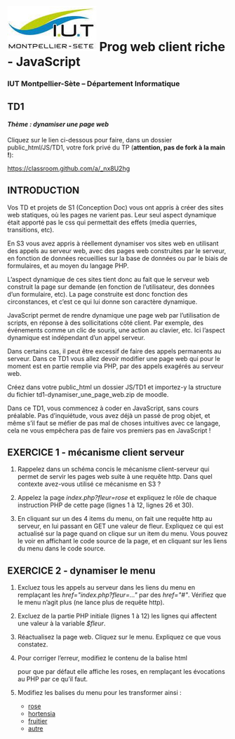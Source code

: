 # ![](ressources/logo.jpeg) Prog web client riche - JavaScript 

### IUT Montpellier-Sète – Département Informatique

## TD1
#### _Thème : dynamiser une page web_

Cliquez sur le lien ci-dessous pour faire, dans un dossier public_html/JS/TD1, votre fork privé du TP (**attention, pas de fork à la main !**):

https://classroom.github.com/a/_nx8U2hg

## INTRODUCTION

Vos TD et projets de S1 (Conception Doc) vous ont appris à créer des sites web statiques, où les pages ne varient pas. Leur seul aspect dynamique était apporté pas le css qui permettait des effets (media querries, transitions, etc).
  
En S3 vous avez appris à réellement dynamiser vos sites web en utilisant des appels au serveur web, avec des pages web construites par le serveur, en fonction de données recueillies sur la base de données ou par le biais de formulaires, et au moyen du langage PHP.

L’aspect dynamique de ces sites tient donc au fait que le serveur web construit la page sur demande (en fonction de l’utilisateur, des données d’un formulaire, etc). La page construite est donc fonction des circonstances, et c’est ce qui lui donne son caractère dynamique.

JavaScript permet de rendre dynamique une page web par l’utilisation de scripts, en réponse à des sollicitations côté client. Par exemple, des événements comme un clic de souris, une action au clavier, etc. Ici l’aspect dynamique est indépendant d’un appel serveur.

Dans certains cas, il peut être excessif de faire des appels permanents au serveur. Dans ce TD1 vous allez devoir modifier une page web qui pour le moment est en partie remplie via PHP, par des appels exagérés au serveur web.

Créez dans votre public_html un dossier JS/TD1 et importez-y la structure du fichier td1-dynamiser_une_page_web.zip de moodle.

Dans ce TD1, vous commencez à coder en JavaScript, sans cours préalable. Pas d’inquiétude, vous avez déjà un passé de prog objet, et même s’il faut se méfier de pas mal de choses intuitives avec ce langage, cela ne vous empêchera pas de faire vos premiers pas en JavaScript !

## EXERCICE 1 - mécanisme client serveur

1. Rappelez dans un schéma concis le mécanisme client-serveur qui permet de servir les pages web suite à une requête http. Dans quel contexte avez-vous utilisé ce mécanisme en S3 ?

2. Appelez la page _index.php?fleur=rose_ et expliquez le rôle de chaque instruction PHP de cette page (lignes 1 à 12, lignes 26 et 30).

3. En cliquant sur un des 4 items du menu, on fait une requête http au serveur, en lui passant en GET une valeur de fleur. Expliquez ce qui est actualisé sur la page quand on clique sur un item du menu. Vous pouvez le voir en affichant le code source de la page, et en cliquant sur les liens du menu dans le code source. 

## EXERCICE 2 - dynamiser le menu

1. Excluez tous les appels au serveur dans les liens du menu en remplaçant les _href="index.php?fleur=…"_ par des _href="#"_. Vérifiez que le menu n’agit plus (ne lance plus de requête http).

2. Excluez de la partie PHP initiale (lignes 1 à 12) les lignes qui affectent une valeur à la variable _$fleur_.

3. Réactualisez la page web. Cliquez sur le menu. Expliquez ce que vous constatez.

4. Pour corriger l’erreur, modifiez le contenu de la balise html _<div class='galerie'>_ pour que par défaut elle affiche les roses, en remplaçant les évocations au PHP par ce qu’il faut.

5. Modifiez les balises _<a>_ du menu pour les transformer ainsi :

    <nav>
      <ul>
        <li><a href="#" onclick="adapter_galerie('rose');">rose</a></li>
        <li><a href="#" onclick="adapter_galerie('hortensia');">hortensia</a></li>
        <li><a href="#" onclick="adapter_galerie('fruitier');">fruitier</a></li>
        <li><a href="#" onclick="adapter_galerie('autre');">autre</a></li>
      </ul>
    </nav>
